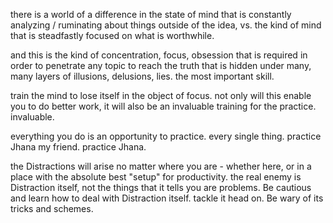there is a world of a difference in the state of mind that is constantly analyzing / ruminating about things outside of the idea, vs. the kind of mind that is steadfastly focused on what is worthwhile.

and this is the kind of concentration, focus, obsession that is required in order to penetrate any topic to reach the truth that is hidden under many, many layers of illusions, delusions, lies. the most important skill.

train the mind to lose itself in the object of focus. not only will this enable you to do better work, it will also be an invaluable training for the practice. invaluable.

everything you do is an opportunity to practice. every single thing. practice Jhana my friend. practice Jhana.

the Distractions will arise no matter where you are - whether here, or in a place with the absolute best "setup" for productivity. the real enemy is Distraction itself, not the things that it tells you are problems. Be cautious and learn how to deal with Distraction itself. tackle it head on. Be wary of its tricks and schemes.



